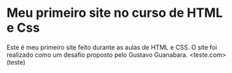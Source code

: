 # Meu primeiro site no curso de HTML e Css
 Este é meu primeiro site feito durante as aulas de HTML e CSS.
 O site foi realizado como um desafio proposto pelo Gustavo Guanabara. <teste.com>(teste)
